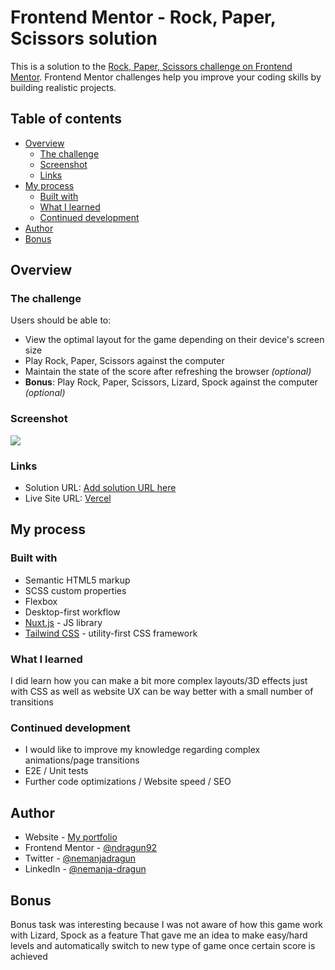 # Frontend Mentor - Rock, Paper, Scissors solution

This is a solution to the [Rock, Paper, Scissors challenge on Frontend Mentor](https://www.frontendmentor.io/challenges/rock-paper-scissors-game-pTgwgvgH). Frontend Mentor challenges help you improve your coding skills by building realistic projects.

## Table of contents

- [Overview](#overview)
    - [The challenge](#the-challenge)
    - [Screenshot](#screenshot)
    - [Links](#links)
- [My process](#my-process)
    - [Built with](#built-with)
    - [What I learned](#what-i-learned)
    - [Continued development](#continued-development)
- [Author](#author)
- [Bonus](#Bonus)

## Overview

### The challenge

Users should be able to:

- View the optimal layout for the game depending on their device's screen size
- Play Rock, Paper, Scissors against the computer
- Maintain the state of the score after refreshing the browser _(optional)_
- **Bonus**: Play Rock, Paper, Scissors, Lizard, Spock against the computer _(optional)_

### Screenshot

![](https://rock-paper-scissors-game-seven-gules.vercel.app/images/screenshot.png)

### Links

- Solution URL: [Add solution URL here](https://www.frontendmentor.io/solutions/rock-paper-scissors-game-with-bonus-task-made-with-nuxt-3-tailwind-iYQDLfOYdI)
- Live Site URL: [Vercel](https://rock-paper-scissors-game-seven-gules.vercel.app/)

## My process

### Built with

- Semantic HTML5 markup
- SCSS custom properties
- Flexbox
- Desktop-first workflow
- [Nuxt.js](https://nuxt.com/) - JS library
- [Tailwind CSS](https://tailwindcss.com/) - utility-first CSS framework

### What I learned

I did learn how you can make a bit more complex layouts/3D effects just with CSS as well as website UX can be way better with a small number of transitions

### Continued development

- I would like to improve my knowledge regarding complex animations/page transitions
- E2E / Unit tests
- Further code optimizations / Website speed / SEO

## Author

- Website - [My portfolio](https://ndragun92.github.io/portfolio/)
- Frontend Mentor - [@ndragun92](https://www.frontendmentor.io/profile/ndragun92)
- Twitter - [@nemanjadragun](https://www.twitter.com/nemanjadragun)
- LinkedIn - [@nemanja-dragun](https://www.linkedin.com/in/nemanja-dragun/)

## Bonus

Bonus task was interesting because I was not aware of how this game work with Lizard, Spock as a feature
That gave me an idea to make easy/hard levels and automatically switch to new type of game once certain score is achieved
